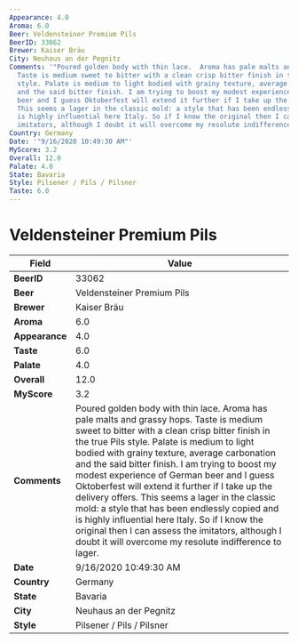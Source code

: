 ```yaml
---
Appearance: 4.0
Aroma: 6.0
Beer: Veldensteiner Premium Pils
BeerID: 33062
Brewer: Kaiser Bräu
City: Neuhaus an der Pegnitz
Comments: '"Poured golden body with thin lace.  Aroma has pale malts and grassy hops.
  Taste is medium sweet to bitter with a clean crisp bitter finish in the true Pils
  style. Palate is medium to light bodied with grainy texture, average carbonation
  and the said bitter finish. I am trying to boost my modest experience of German
  beer and I guess Oktoberfest will extend it further if I take up the delivery offers.
  This seems a lager in the classic mold: a style that has been endlessly copied and
  is highly influential here Italy. So if I know the original then I can assess the
  imitators, although I doubt it will overcome my resolute indifference to lager."'
Country: Germany
Date: '"9/16/2020 10:49:30 AM"'
MyScore: 3.2
Overall: 12.0
Palate: 4.0
State: Bavaria
Style: Pilsener / Pils / Pilsner
Taste: 6.0
---
```


# Veldensteiner Premium Pils

| Field         | Value |
|---------------|-------|
| **BeerID** | 33062 |
| **Beer** | Veldensteiner Premium Pils |
| **Brewer** | Kaiser Bräu |
| **Aroma** | 6.0 |
| **Appearance** | 4.0 |
| **Taste** | 6.0 |
| **Palate** | 4.0 |
| **Overall** | 12.0 |
| **MyScore** | 3.2 |
| **Comments** | Poured golden body with thin lace.  Aroma has pale malts and grassy hops. Taste is medium sweet to bitter with a clean crisp bitter finish in the true Pils style. Palate is medium to light bodied with grainy texture, average carbonation and the said bitter finish. I am trying to boost my modest experience of German beer and I guess Oktoberfest will extend it further if I take up the delivery offers. This seems a lager in the classic mold: a style that has been endlessly copied and is highly influential here Italy. So if I know the original then I can assess the imitators, although I doubt it will overcome my resolute indifference to lager. |
| **Date** | 9/16/2020 10:49:30 AM |
| **Country** | Germany |
| **State** | Bavaria |
| **City** | Neuhaus an der Pegnitz |
| **Style** | Pilsener / Pils / Pilsner |
